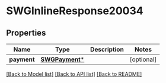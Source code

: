 # SWGInlineResponse20034

## Properties
Name | Type | Description | Notes
------------ | ------------- | ------------- | -------------
**payment** | [**SWGPayment***](SWGPayment.md) |  | [optional] 

[[Back to Model list]](../README.md#documentation-for-models) [[Back to API list]](../README.md#documentation-for-api-endpoints) [[Back to README]](../README.md)


